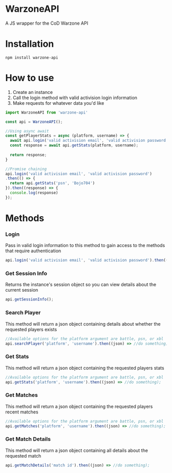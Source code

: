 # WarzoneAPI
A JS wrapper for the CoD Warzone API


<h1>Installation</h1>

```
npm install warzone-api
```

<h1>How to use</h1>

<ol>
  <li>Create an instance</li>  
  <li>Call the login method with valid activision login information</li>  
  <li>Make requests for whatever data you'd like</li>  
</ol>

```javascript
import WarzoneAPI from 'warzone-api'

const api = WarzoneAPI();

//Using async await 
const getPlayerStats = async (platform, username) => {
  await api.login('valid activision email', 'valid activision password');
  const response = await api.getStats(platform, username);
  
  return response;
}

//Promise chaining
api.login('valid activision email', 'valid activision password')
.then(() => {
  return api.getStats('psn', 'Bojo704')
}).then((response) => {
  console.log(response)
});
```

<h1>Methods</h1>

<h3>Login</h3>
<p>Pass in valid login information to this method to gain access to the methods that require authentication</p>

```javascript
api.login('valid activision email', 'valid activision password').then(() => //do something);
```

<h3>Get Session Info</h3>
<p>Returns the instance's session object so you can view details about the current session</p>

```javascript
api.getSessionInfo();
```

<h3>Search Player</h3>
<p>This method will return a json object containing details about whether the requested players exists</p>

```javascript
//Available options for the platform argument are battle, psn, or xbl
api.searchPlayer('platform', 'username').then((json) => //do something);
```

<h3>Get Stats</h3>
<p>This method will return a json object containing the requested players stats</p>

```javascript
//Available options for the platform argument are battle, psn, or xbl
api.getStats('platform', 'username').then((json) => //do something);
```

<h3>Get Matches</h3>
<p>This method will return a json object containing the requested players recent matches</p>

```javascript
//Available options for the platform argument are battle, psn, or xbl
api.getMatches('platform', 'username').then((json) => //do something);
```

<h3>Get Match Details</h3>
<p>This method will return a json object containing all details about the requested match</p>

```javascript
api.getMatchDetails('match id').then((json) => //do something);
```
